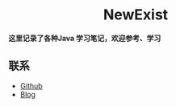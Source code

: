 <div align="center">

# NewExist

</div>

**这里记录了各种Java 学习笔记，欢迎参考、学习**



## 联系

- [Github](https://github.com/newexist)
- [Blog](http://www.newexist.cn/)

